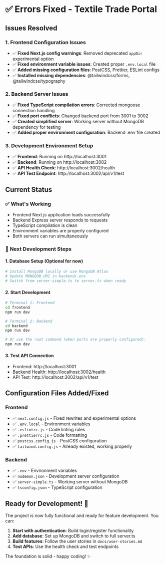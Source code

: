 # ✅ Errors Fixed - Textile Trade Portal

## Issues Resolved

### 1. **Frontend Configuration Issues**
- ✅ **Fixed Next.js config warnings**: Removed deprecated `appDir` experimental option
- ✅ **Fixed environment variable issues**: Created proper `.env.local` file
- ✅ **Added missing configuration files**: PostCSS, Prettier, ESLint configs
- ✅ **Installed missing dependencies**: @tailwindcss/forms, @tailwindcss/typography

### 2. **Backend Server Issues**
- ✅ **Fixed TypeScript compilation errors**: Corrected mongoose connection handling
- ✅ **Fixed port conflicts**: Changed backend port from 3001 to 3002
- ✅ **Created simplified server**: Working server without MongoDB dependency for testing
- ✅ **Added proper environment configuration**: Backend .env file created

### 3. **Development Environment Setup**
- ✅ **Frontend**: Running on http://localhost:3001
- ✅ **Backend**: Running on http://localhost:3002
- ✅ **API Health Check**: http://localhost:3002/health
- ✅ **API Test Endpoint**: http://localhost:3002/api/v1/test

## Current Status

### ✅ **What's Working**
- Frontend Next.js application loads successfully
- Backend Express server responds to requests
- TypeScript compilation is clean
- Environment variables are properly configured
- Both servers can run simultaneously

### 🔧 **Next Development Steps**

#### **1. Database Setup (Optional for now)**
```bash
# Install MongoDB locally or use MongoDB Atlas
# Update MONGODB_URI in backend/.env
# Switch from server-simple.ts to server.ts when ready
```

#### **2. Start Development**
```bash
# Terminal 1: Frontend
cd frontend
npm run dev

# Terminal 2: Backend  
cd backend
npm run dev

# Or use the root command (when ports are properly configured):
npm run dev
```

#### **3. Test API Connection**
- Frontend: http://localhost:3001
- Backend Health: http://localhost:3002/health
- API Test: http://localhost:3002/api/v1/test

## Configuration Files Added/Fixed

### Frontend
- ✅ `next.config.js` - Fixed rewrites and experimental options
- ✅ `.env.local` - Environment variables
- ✅ `.eslintrc.js` - Code linting rules
- ✅ `.prettierrc.js` - Code formatting
- ✅ `postcss.config.js` - PostCSS configuration
- ✅ `tailwind.config.js` - Already existed, working properly

### Backend
- ✅ `.env` - Environment variables
- ✅ `nodemon.json` - Development server configuration
- ✅ `server-simple.ts` - Working server without MongoDB
- ✅ `tsconfig.json` - TypeScript configuration

## Ready for Development! 🚀

The project is now fully functional and ready for feature development. You can:

1. **Start with authentication**: Build login/register functionality
2. **Add database**: Set up MongoDB and switch to full server.ts
3. **Build features**: Follow the user stories in `docs/user-stories.md`
4. **Test APIs**: Use the health check and test endpoints

The foundation is solid - happy coding! ✨
